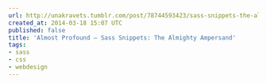 ```yaml
---
url: http://unakravets.tumblr.com/post/78744593423/sass-snippets-the-almighty-ampersand
created_at: 2014-03-18 15:07 UTC
published: false
title: 'Almost Profound — Sass Snippets: The Almighty Ampersand'
tags:
- sass
- css
- webdesign
---
```



